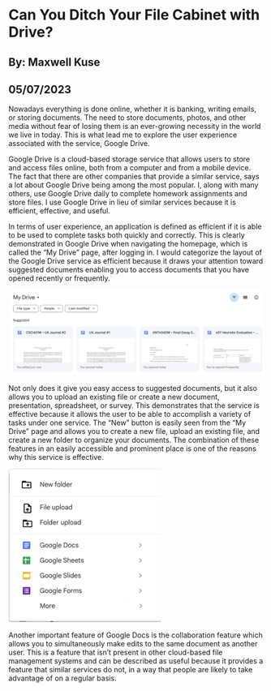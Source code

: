 # Can You Ditch Your File Cabinet with Drive?
## By: Maxwell Kuse
## 05/07/2023

Nowadays everything is done online, whether it is banking, writing emails, or storing documents. The need to store documents, photos, and other media without fear of losing them is an ever-growing necessity in the world we live in today. This is what lead me to explore the user experience associated with the service, Google Drive.

Google Drive is a cloud-based storage service that allows users to store and access files online, both from a computer and from a mobile device. The fact that there are other companies that provide a similar service, says a lot about Google Drive being among the most popular. I, along with many others, use Google Drive daily to complete homework assignments and store files. I use Google Drive in lieu of similar services because it is efficient, effective, and useful.

In terms of user experience, an application is defined as efficient if it is able to be used to complete tasks both quickly and correctly. This is clearly demonstrated in Google Drive when navigating the homepage, which is called the “My Drive” page, after logging in. I would categorize the layout of the Google Drive service as efficient because it draws your attention toward suggested documents enabling you to access documents that you have opened recently or frequently. 

<img alt="Screenshot of the Google Drive Suggested Documents" src="../assets/Google Drive Suggested Files.png" style="width:600px;"/>

Not only does it give you easy access to suggested documents, but it also allows you to upload an existing file or create a new document, presentation, spreadsheet, or survey. This demonstrates that the service is effective because it allows the user to be able to accomplish a variety of tasks under one service. The “New” button is easily seen from the “My Drive” page and allows you to create a new file, upload an existing file, and create a new folder to organize your documents. The combination of these features in an easily accessible and prominent place is one of the reasons why this service is effective. 

<img alt="Screenshot of the Google Drive New File Menu" src="../assets/Google Drive New Menu.png" style="width:300px;"/>

Another important feature of Google Docs is the collaboration feature which allows you to simultaneously make edits to the same document as another user. This is a feature that isn’t present in other cloud-based file management systems and can be described as useful because it provides a feature that similar services do not, in a way that people are likely to take advantage of on a regular basis.
